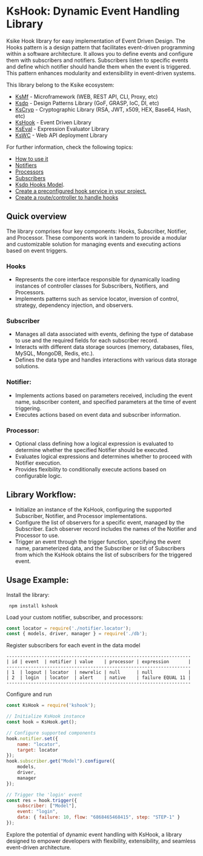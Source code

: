 # KsHook: Dynamic Event Handling Library
Ksike Hook library for easy implementation of Event Driven Design. The Hooks pattern is a design pattern that facilitates event-driven programming within a software architecture. It allows you to define events and configure them with subscribers and notifiers. Subscribers listen to specific events and define which notifier should handle them when the event is triggered. This pattern enhances modularity and extensibility in event-driven systems.

This library belong to the Ksike ecosystem:
- [KsMf](https://www.npmjs.com/package/ksmf) - Microframework (WEB, REST API, CLI, Proxy, etc)
- [Ksdp](https://www.npmjs.com/package/ksdp) - Design Patterns Library (GoF, GRASP, IoC, DI, etc)
- [KsCryp](https://www.npmjs.com/package/kscryp) - Cryptographic Library (RSA, JWT, x509, HEX, Base64, Hash, etc) 
- [KsHook](https://www.npmjs.com/package/kshook) - Event Driven Library
- [KsEval](https://www.npmjs.com/package/kseval) - Expression Evaluator Library 
- [KsWC](https://www.npmjs.com/package/kswc) - Web API deployment Library

For further information, check the following topics: 
- [How to use it](doc/trigger.events.md)
- [Notifiers](doc/notifier.md)
- [Processors](doc/processor.md)
- [Subscribers](doc/subscriber.md)
- [Ksdp Hooks Model](https://github.com/ameksike/ksdp/blob/HEAD/doc/integration.hook.md).
- [Create a preconfigured hook service in your project.](doc/create.service.md)
- [Create a route/controller to handle hooks](doc/create.controllers.md)

## Quick overview

The library comprises four key components: Hooks, Subscriber, Notifier, and Processor. These components work in tandem to provide a modular and customizable solution for managing events and executing actions based on event triggers.

### Hooks
- Represents the core interface responsible for dynamically loading instances of controller classes for Subscribers, Notifiers, and Processors.
- Implements patterns such as service locator, inversion of control, strategy, dependency injection, and observers.

### Subscriber
- Manages all data associated with events, defining the type of database to use and the required fields for each subscriber record.
- Interacts with different data storage sources (memory, databases, files, MySQL, MongoDB, Redis, etc.).
- Defines the data type and handles interactions with various data storage solutions.

### Notifier:
- Implements actions based on parameters received, including the event name, subscriber content, and specified parameters at the time of event triggering.
- Executes actions based on event data and subscriber information.

### Processor:
- Optional class defining how a logical expression is evaluated to determine whether the specified Notifier should be executed.
- Evaluates logical expressions and determines whether to proceed with Notifier execution.
- Provides flexibility to conditionally execute actions based on configurable logic.

## Library Workflow:
- Initialize an instance of the KsHook, configuring the supported Subscriber, Notifier, and Processor implementations.
- Configure the list of observers for a specific event, managed by the Subscriber. Each observer record includes the names of the Notifier and Processor to use.
- Trigger an event through the trigger function, specifying the event name, parameterized data, and the Subscriber or list of Subscribers from which the KsHook obtains the list of subscribers for the triggered event.

## Usage Example:

Install the library:

``` npm install kshook```

Load your custom notifier, subscriber, and processors:

```js
const locator = require('./notifier.locator');
const { models, driver, manager } = require('./db');
```

Register subscribers for each event in the data model 
```
--------------------------------------------------------------------
| id | event  | notifier | value    | processor | expression       |
--------------------------------------------------------------------
| 1  | logout | locator  | newrelic | null      | null             |
| 2  | login  | locator  | alert    | native    | failure EQUAL 11 |
--------------------------------------------------------------------
```

Configure and run
```js
const KsHook = require('kshook');

// Initialize KsHook instance
const hook = KsHook.get();

// Configure supported components
hook.notifier.set({
    name: "locator",
    target: locator
});
hook.subscriber.get("Model").configure({
    models,
    driver,
    manager
});

// Trigger the 'login' event
const res = hook.trigger({
    subscriber: ["Model"],
    event: "login",
    data: { failure: 10, flow: "6868465468415", step: "STEP-1" }
});
```

Explore the potential of dynamic event handling with KsHook, a library designed to empower developers with flexibility, extensibility, and seamless event-driven architecture.
